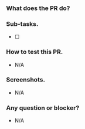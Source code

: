 
### What does the PR do?

### Sub-tasks.

- [ ]

### How to test this PR.

- N/A

### Screenshots.

- N/A

### Any question or blocker?

- N/A
